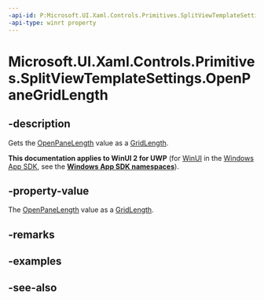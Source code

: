 ```yaml
---
-api-id: P:Microsoft.UI.Xaml.Controls.Primitives.SplitViewTemplateSettings.OpenPaneGridLength
-api-type: winrt property
---
```


<!-- Property syntax
public Windows.UI.Xaml.GridLength OpenPaneGridLength { get; }
-->

# Microsoft.UI.Xaml.Controls.Primitives.SplitViewTemplateSettings.OpenPaneGridLength

## -description
Gets the [OpenPaneLength](../microsoft.ui.xaml.controls/splitview_openpanelength.md) value as a [GridLength](../microsoft.ui.xaml/gridlength.md).

**This documentation applies to WinUI 2 for UWP** (for [WinUI](/windows/apps/winui/winui3/) in the [Windows App SDK](/windows/apps/windows-app-sdk/), see the **[Windows App SDK namespaces](/windows/windows-app-sdk/api/winrt/)**).

## -property-value
The [OpenPaneLength](../microsoft.ui.xaml.controls/splitview_openpanelength.md) value as a [GridLength](../microsoft.ui.xaml/gridlength.md).

## -remarks

## -examples

## -see-also
